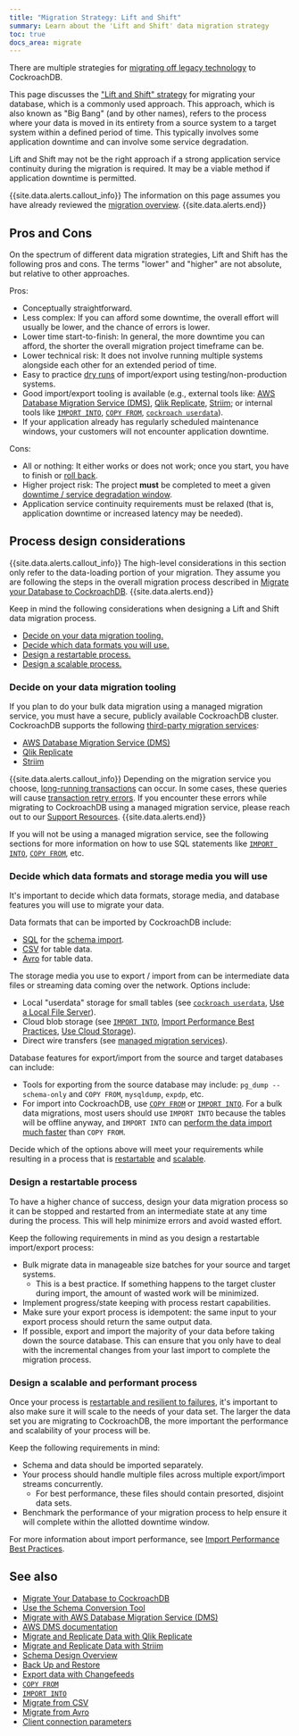 ```yaml
---
title: "Migration Strategy: Lift and Shift"
summary: Learn about the 'Lift and Shift' data migration strategy
toc: true
docs_area: migrate
---
```


There are multiple strategies for [migrating off legacy technology](migration-overview.html) to CockroachDB.

This page discusses the ["Lift and Shift" strategy](migration-overview.html#lift-and-shift) for migrating your database, which is a commonly used approach. This approach, which is also known as "Big Bang" (and by other names), refers to the process where your data is moved in its entirety from a source system to a target system within a defined period of time. This typically involves some application downtime and can involve some service degradation.

Lift and Shift may not be the right approach if a strong application service continuity during the migration is required. It may be a viable method if application downtime is permitted.

{{site.data.alerts.callout_info}}
The information on this page assumes you have already reviewed the [migration overview](migration-overview.html).
{{site.data.alerts.end}}

## Pros and Cons

On the spectrum of different data migration strategies, Lift and Shift has the following pros and cons. The terms "lower" and "higher" are not absolute, but relative to other approaches.

Pros:

- Conceptually straightforward.
- Less complex: If you can afford some downtime, the overall effort will usually be lower, and the chance of errors is lower.
- Lower time start-to-finish: In general, the more downtime you can afford, the shorter the overall migration project timeframe can be.
- Lower technical risk: It does not involve running multiple systems alongside each other for an extended period of time.
- Easy to practice [dry runs](migration-overview.html#perform-a-dry-run) of import/export using testing/non-production systems.
- Good import/export tooling is available (e.g., external tools like: [AWS Database Migration Service (DMS)](aws-dms.html), [Qlik Replicate](qlik.html), [Striim](striim.html); or internal tools like [`IMPORT INTO`](import-into.html), [`COPY FROM`](copy-from.html), [`cockroach userdata`](cockroach-userfile-upload.html)).
- If your application already has regularly scheduled maintenance windows, your customers will not encounter application downtime.

Cons:

- All or nothing: It either works or does not work; once you start, you have to finish or [roll back](migration-overview.html#all-at-once-rollback).
- Higher project risk: The project **must** be completed to meet a given [downtime / service degradation window](migration-overview.html#downtime-window).
- Application service continuity requirements must be relaxed (that is, application downtime or increased latency may be needed).

## Process design considerations

{{site.data.alerts.callout_info}}
The high-level considerations in this section only refer to the data-loading portion of your migration. They assume you are following the steps in the overall migration process described in [Migrate your Database to CockroachDB](migration-overview.html).
{{site.data.alerts.end}}

Keep in mind the following considerations when designing a Lift and Shift data migration process.

- [Decide on your data migration tooling.](#managed-migration)
- [Decide which data formats you will use.](#data-formats)
- [Design a restartable process.](#restartable)
- [Design a scalable process.](#scalable)

<a name="managed-migration"></a>

### Decide on your data migration tooling

If you plan to do your bulk data migration using a managed migration service, you must have a secure, publicly available CockroachDB cluster. CockroachDB supports the following [third-party migration services](third-party-database-tools.html#data-migration-tools):

- [AWS Database Migration Service (DMS)](aws-dms.html)
- [Qlik Replicate](qlik.html)
- [Striim](striim.html)

{{site.data.alerts.callout_info}}
Depending on the migration service you choose, [long-running transactions](query-behavior-troubleshooting.html#hanging-or-stuck-queries) can occur. In some cases, these queries will cause [transaction retry errors](common-errors.html#restart-transaction). If you encounter these errors while migrating to CockroachDB using a managed migration service, please reach out to our [Support Resources](support-resources.html).
{{site.data.alerts.end}}

If you will not be using a managed migration service, see the following sections for more information on how to use SQL statements like [`IMPORT INTO`](import-into.html), [`COPY FROM`](copy-from.html), etc.

<a name="data-formats"></a>

### Decide which data formats and storage media you will use

It's important to decide which data formats, storage media, and database features you will use to migrate your data.

Data formats that can be imported by CockroachDB include:

- [SQL](schema-design-overview.html) for the [schema import](../cockroachcloud/migrations-page.html).
- [CSV](migrate-from-csv.html) for table data.
- [Avro](migrate-from-avro.html) for table data.

The storage media you use to export / import from can be intermediate data files or streaming data coming over the network. Options include:

- Local "userdata" storage for small tables (see [`cockroach userdata`](cockroach-userfile-upload.html), [Use a Local File Server](use-a-local-file-server.html)).
- Cloud blob storage (see [`IMPORT INTO`](import-into.html), [Import Performance Best Practices](import-performance-best-practices.html), [Use Cloud Storage](use-cloud-storage.html)).
- Direct wire transfers (see [managed migration services](#managed-migration)).

Database features for export/import from the source and target databases can include:

- Tools for exporting from the source database may include: `pg_dump --schema-only` and `COPY FROM`, `mysqldump`, `expdp`, etc.
- For import into CockroachDB, use [`COPY FROM`](copy-from.html) or [`IMPORT INTO`](import-into.html). For a bulk data migrations, most users should use `IMPORT INTO` because the tables will be offline anyway, and `IMPORT INTO` can [perform the data import much faster](import-performance-best-practices.html) than `COPY FROM`.

Decide which of the options above will meet your requirements while resulting in a process that is [restartable](#restartable) and [scalable](#scalable).

<a name="restartable"></a>

### Design a restartable process

To have a higher chance of success, design your data migration process so it can be stopped and restarted from an intermediate state at any time during the process. This will help minimize errors and avoid wasted effort.

Keep the following requirements in mind as you design a restartable import/export process:

- Bulk migrate data in manageable size batches for your source and target systems.
    - This is a best practice. If something happens to the target cluster during import, the amount of wasted work will be minimized.
- Implement progress/state keeping with process restart capabilities.
- Make sure your export process is idempotent: the same input to your export process should return the same output data.
- If possible, export and import the majority of your data before taking down the source database. This can ensure that you only have to deal with the incremental changes from your last import to complete the migration process.

<a name="scalable"></a>

### Design a scalable and performant process

Once your process is [restartable and resilient to failures](#design-a-restartable-process), it's important to also make sure it will scale to the needs of your data set. The larger the data set you are migrating to CockroachDB, the more important the performance and scalability of your process will be.

Keep the following requirements in mind:

- Schema and data should be imported separately.
- Your process should handle multiple files across multiple export/import streams concurrently.
  - For best performance, these files should contain presorted, disjoint data sets.
- Benchmark the performance of your migration process to help ensure it will complete within the allotted downtime window.
  
For more information about import performance, see [Import Performance Best Practices](import-performance-best-practices.html).

## See also

- [Migrate Your Database to CockroachDB](migration-overview.html)
- [Use the Schema Conversion Tool](../cockroachcloud/migrations-page.html)
- [Migrate with AWS Database Migration Service (DMS)](aws-dms.html)
- [AWS DMS documentation](https://docs.aws.amazon.com/dms/latest/userguide/Welcome.html)
- [Migrate and Replicate Data with Qlik Replicate](qlik.html)
- [Migrate and Replicate Data with Striim](striim.html)
- [Schema Design Overview](schema-design-overview.html)
- [Back Up and Restore](take-full-and-incremental-backups.html)
- [Export data with Changefeeds](export-data-with-changefeeds.html)
- [`COPY FROM`](copy-from.html)
- [`IMPORT INTO`](import-into.html)
- [Migrate from CSV](migrate-from-csv.html)
- [Migrate from Avro](migrate-from-avro.html)
- [Client connection parameters](connection-parameters.html)


<!-- eof -->
